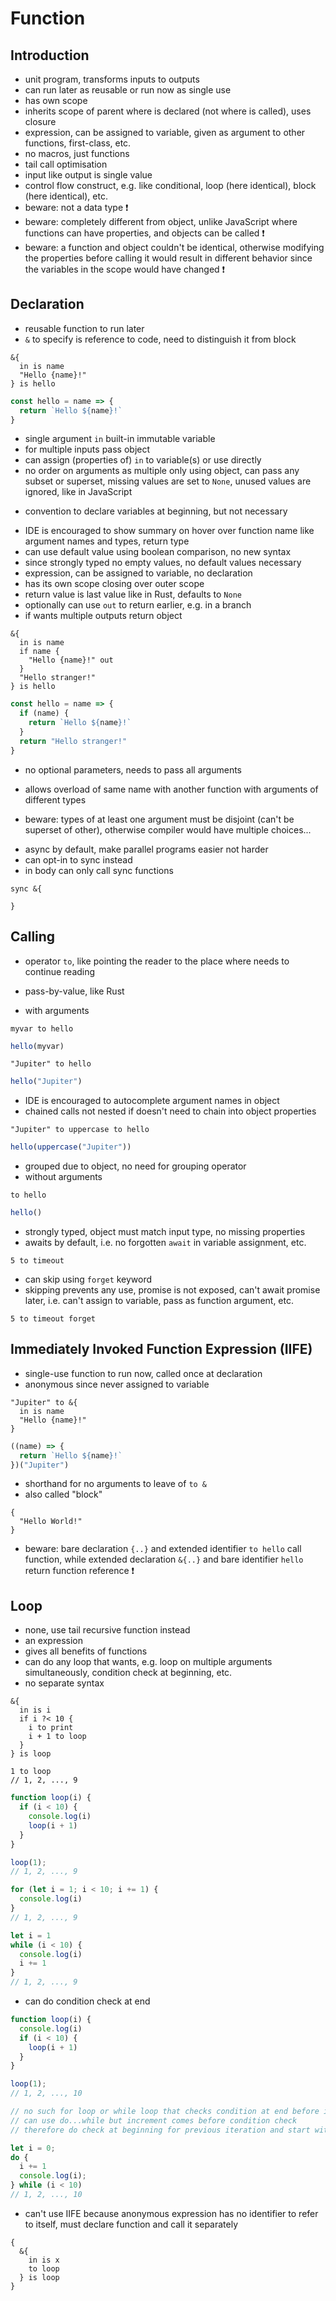 # Function



## Introduction

- unit program, transforms inputs to outputs
- can run later as reusable or run now as single use
- has own scope
- inherits scope of parent where is declared (not where is called), uses closure
- expression, can be assigned to variable, given as argument to other functions, first-class, etc.
- no macros, just functions
- tail call optimisation
- input like output is single value
- control flow construct, e.g. like conditional, loop (here identical), block (here identical), etc.
- beware: not a data type ❗️
- beware: completely different from object, unlike JavaScript where functions can have properties, and objects can be called ❗️
- beware: a function and object couldn't be identical, otherwise modifying the properties before calling it would result in different behavior since the variables in the scope would have changed ❗️



## Declaration

- reusable function to run later
- `&` to specify is reference to code, need to distinguish it from block

```
&{
  in is name
  "Hello {name}!"
} is hello
```

```js
const hello = name => { 
  return `Hello ${name}!`
}
```

- single argument `in` built-in immutable variable
- for multiple inputs pass object
- can assign (properties of) `in` to variable(s) or use directly
- no order on arguments as multiple only using object, can pass any subset or superset, missing values are set to `None`, unused values are ignored, like in JavaScript
<!-- todo: good idea to allow sub-/superset with loose coupling -->
- convention to declare variables at beginning, but not necessary
<!-- todo: to find accepted arguments parser needs to find all mentions of `in` and catalog the extracted variables, how to check if constructs object earlier into variable and passes variable, too difficult? -->
<!-- todo: mandatory / optional arguments -->
- IDE is encouraged to show summary on hover over function name like argument names and types, return type
- can use default value using boolean comparison, no new syntax
- since strongly typed no empty values, no default values necessary
- expression, can be assigned to variable, no declaration
- has its own scope closing over outer scope
- return value is last value like in Rust, defaults to `None`
- optionally can use `out` to return earlier, e.g. in a branch
- if wants multiple outputs return object

```
&{
  in is name
  if name {
    "Hello {name}!" out
  }
  "Hello stranger!"
} is hello
```

```js
const hello = name => {
  if (name) {
    return `Hello ${name}!`
  }
  return "Hello stranger!" 
}
```

- no optional parameters, needs to pass all arguments
<!-- todo: variadic arguments, rest parameters? for arbitrarily many parameters, e.g. add, join, etc.
what would parameter become? List, object?
can use multiple, matches greedily (longest possible match), like in TypeScript variadic tuple types?
-->
- allows overload of same name with another function with arguments of different types
<!-- todo: good idea? -->
- beware: types of at least one argument must be disjoint (can't be superset of other), otherwise compiler would have multiple choices...
<!-- todo: enough to guarantee that choices for compiler are unambiguous? -->
- async by default, make parallel programs easier not harder
- can opt-in to sync instead
- in body can only call sync functions

```
sync &{

}
```



## Calling

- operator `to`, like pointing the reader to the place where needs to continue reading
- pass-by-value, like Rust


- with arguments

```
myvar to hello
```

```js
hello(myvar)
```

```
"Jupiter" to hello
```

```js
hello("Jupiter")
```

- IDE is encouraged to autocomplete argument names in object
- chained calls not nested if doesn't need to chain into object properties

```
"Jupiter" to uppercase to hello
```

```js
hello(uppercase("Jupiter"))
```

- grouped due to object, no need for grouping operator 
- without arguments
<!-- todo: pass `None` explicitly `None to hello`? -->

```
to hello
```

```js
hello()
```

- strongly typed, object must match input type, no missing properties
- awaits by default, i.e. no forgotten `await` in variable assignment, etc.

```
5 to timeout
```

- can skip using `forget` keyword
- skipping prevents any use, promise is not exposed, can't await promise later, i.e. can't assign to variable, pass as function argument, etc.

```
5 to timeout forget
```



## Immediately Invoked Function Expression (IIFE)

- single-use function to run now, called once at declaration
- anonymous since never assigned to variable

```
"Jupiter" to &{
  in is name
  "Hello {name}!"
}
```

```js
((name) => {
  return `Hello ${name}!`
})("Jupiter")
```

- shorthand for no arguments to leave of `to &`
- also called "block"

```
{
  "Hello World!"
}
```

- beware: bare declaration `{..}` and extended identifier `to hello` call function, while extended declaration `&{..}` and bare identifier `hello` return function reference ❗️



## Loop

- none, use tail recursive function instead
- an expression
- gives all benefits of functions
- can do any loop that wants, e.g. loop on multiple arguments simultaneously, condition check at beginning, etc.
- no separate syntax

```
&{
  in is i
  if i ?< 10 {
    i to print
    i + 1 to loop
  }
} is loop

1 to loop
// 1, 2, ..., 9
```

```js
function loop(i) {
  if (i < 10) {
    console.log(i)
    loop(i + 1)
  }
}

loop(1);
// 1, 2, ..., 9

for (let i = 1; i < 10; i += 1) {
  console.log(i)
}
// 1, 2, ..., 9

let i = 1
while (i < 10) {
  console.log(i)
  i += 1
}
// 1, 2, ..., 9
```

- can do condition check at end

```js
function loop(i) {
  console.log(i)
  if (i < 10) {
    loop(i + 1)
  }
}

loop(1);
// 1, 2, ..., 10

// no such for loop or while loop that checks condition at end before increment
// can use do...while but increment comes before condition check
// therefore do check at beginning for previous iteration and start with one less

let i = 0;
do {
  i += 1
  console.log(i);
} while (i < 10)
// 1, 2, ..., 10
```

- can't use IIFE because anonymous expression has no identifier to refer to itself,  must declare function and call it separately
<!-- todo: needs `continue` and `break`? -->

```
{
  &{
    in is x
    to loop
  } is loop
}
```
